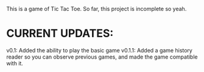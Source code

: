 This is a game of Tic Tac Toe.
So far, this project is incomplete so yeah.
# CURRENT UPDATES:
v0.1: Added the ability to play the basic game
v0.1.1: Added a game history reader so you can observe previous games, and made the game compatible with it.